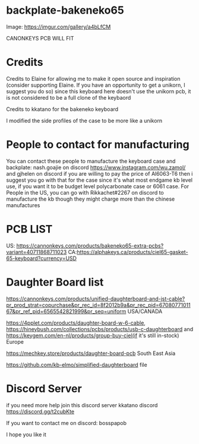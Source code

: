 # backplate-bakeneko65
Image: https://imgur.com/gallery/a4bLfCM

CANONKEYS PCB WILL FIT

# Credits
Credits to Elaine for allowing me to make it open source and inspiration (consider supporting Elaine. If you have an opportunity to get a unikorn, I suggest you do so)
since this keyboard here doesn't use the unikorn pcb, it is not considered to be a full clone of the keybaord

Credits to kkatano for the bakeneko keyboard

I modified the side profiles of the case to be more like a unikorn

# People to contact for manufacturing
You can contact these people to manufacture the keyboard case and backplate: nash.goajie on discord https://www.instagram.com/wu.zamol/ and gjhelen on discord if you are willing to pay the price of Al6063-T6 then i suggest you go with that for the case since it's what most endgame kb level use, if you want it to be budget level polycarbonate case or 6061 case. For People in the US, you can go with Rikkachet#2267 on discord to manufacture the kb though they might charge more than the chinese manufactures


# PCB LIST
US: https://cannonkeys.com/products/bakeneko65-extra-pcbs?variant=40711868711023    CA:https://alphakeys.ca/products/ciel65-gasket-65-keyboard?currency=USD





# Daughter Board list
https://cannonkeys.com/products/unified-daughterboard-and-jst-cable?pr_prod_strat=copurchase&pr_rec_id=8f2012b9a&pr_rec_pid=6708077101167&pr_ref_pid=6565542821999&pr_seq=uniform USA/CANADA

https://4pplet.com/products/daughter-board-w-6-cable, https://hineybush.com/collections/pcbs/products/usb-c-daughterboard and https://keygem.com/en-nl/products/group-buy-ciel(if it's still in-stock) Europe

https://mechkey.store/products/daughter-board-pcb South East Asia

https://github.com/kb-elmo/simplified-daughterboard file

# Discord Server
if you need more help join this discord server 
kkatano discord https://discord.gg/t2cubKte

If you want to contact me on discord: bosspapob






I hope you like it
